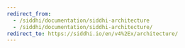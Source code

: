 ```yaml
---
redirect_from:
  - /siddhi/documentation/siddhi-architecture
  - /siddhi/documentation/siddhi-architecture/
redirect_to: https://siddhi.io/en/v4%2Ex/architecture/
---
```

